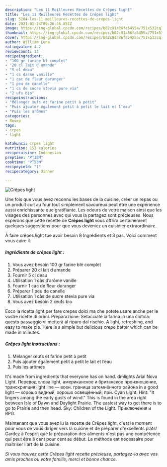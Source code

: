 ```yaml
---
description: "Les 11 Meilleures Recettes de Crêpes light"
title: "Les 11 Meilleures Recettes de Crêpes light"
slug: 5204-les-11-meilleures-recettes-de-crepes-light
date: 2021-01-24T09:26:46.851Z
image: https://img-global.cpcdn.com/recipes/b82c91a86fa5455a/751x532cq70/crepes-light-photo-principale-de-la-recette.jpg
thumbnail: https://img-global.cpcdn.com/recipes/b82c91a86fa5455a/751x532cq70/crepes-light-photo-principale-de-la-recette.jpg
cover: https://img-global.cpcdn.com/recipes/b82c91a86fa5455a/751x532cq70/crepes-light-photo-principale-de-la-recette.jpg
author: William Luna
ratingvalue: 4.2
reviewcount: 13
recipeingredient:
- "100 gr farine bl complet"
- "20 cl lait d amande"
- "5 cl deau"
- "1 cs darme vanille"
- "1 cac de fleur doranger"
- "1 peu de canelle"
- "1 cs de sucre stevia pure via"
- "2 ufs bio"
recipeinstructions:
- "Mélanger œufs et farine petit à petit"
- "Puis ajouter également petit à petit le lait et l’eau"
- "Puis les arômes"
categories:
- Resep
tags:
- crpes
- light

katakunci: crpes light 
nutrition: 153 calories
recipecuisine: Indonesian
preptime: "PT18M"
cooktime: "PT53M"
recipeyield: "1"
recipecategory: Dinner

---
```



![Crêpes light](https://img-global.cpcdn.com/recipes/b82c91a86fa5455a/751x532cq70/crepes-light-photo-principale-de-la-recette.jpg)

Une fois que vous avez reconnu les bases de la cuisine, créer un repas ou un produit cuit au four tout simplement savoureux peut être une expérience aussi enrichissante que gratifiante. Les odeurs de votre maison ainsi que les visages des personnes avec qui vous la partagez sont précieuses. Nous espérons que cette recette de <strong> Crêpes light </strong> vous offrira certainement quelques suggestions pour que vous deveniez un cuisinier extraordinaire.

<!--inarticleads1-->

À faire crêpes light tue avoir besoin 8 Ingrédients et 3 pas. Voici comment vous cuire il.

##### Ingrédients de crêpes light :

1. Vous avez besoin 100 gr farine blé complet
1. Préparer 20 cl lait d amande
1. Fournir 5 cl deau
1. Utilisation 1 càs d’arôme vanille
1. Fournir 1 cac de fleur doranger
1. Préparer 1 peu de canelle
1. Utilisation 1 càs de sucre stevia pure via
1. Vous avez besoin 2 œufs bio


Ecco la ricetta light per fare crepes dolci ma che potete usare anche per le vostre ricette di primi. Preparazione: Setacciate la farina in una ciotola: questo passaggio vi metterà al riparo dal rischio. A light, refreshing, and easy to make pie. Here is a simple but delicious crepe batter which can be made in minutes. 

<!--inarticleads2-->

##### Crêpes light instructions :

1. Mélanger œufs et farine petit à petit
1. Puis ajouter également petit à petit le lait et l’eau
1. Puis les arômes


It&#39;s made from ingredients that everyone has on hand. dmlights Arial Nova Light. Перевод слова light, американское и британское произношение, транскрипция light line — воен. граница затемнённого района in a good light — хорошо видный, хорошо освещённый; при. Cyan Light: Hint: &#34;It lingers among the early gusts of wind.&#34; This is found in the area right between Isle of Dawn and Daylight Prairie. The easiest way to get there is to go to Prairie and then head. Sky: Children of the Light. Приключения и RPG. 

<!--inarticleads1-->

<p>
Maintenant que vous avez lu la recette de Crêpes light, c'est le moment pour vous de vous diriger vers la cuisine et de préparer d'excellents plats! Gardez à l'esprit que la préparation des aliments n'est pas une compétence qui peut être à cent pour cent au début. La méthode est nécessaire pour maîtriser l'art de la cuisine.
</p>

<p>
<i>Si vous trouvez cette Crêpes light recette précieuse, partagez-la avec vos amis proches ou votre famille, merci et bonne chance.</i>
</p>
